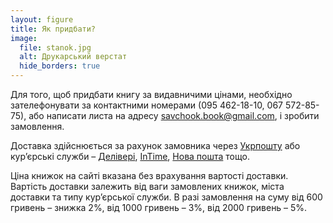 ```yaml
---
layout: figure
title: Як придбати?
image:
  file: stanok.jpg
  alt: Друкарський верстат
  hide_borders: true
---
```


Для того, щоб придбати книгу за видавничими цінами, необхідно зателефонувати
за контактними номерами (095 462-18-10, 067 572-85-75), або написати листа на адресу <savchook.book@gmail.com>, і зробити замовлення.

Доставка здійснюється за рахунок замовника через [Укрпошту](http://ukrposhta.ua/) або кур’єрські служби – [Делівері](http://www.delivery-auto.com/uk-ua/),
[InTime](http://www.intime.ua/?lang=ukr), [Нова пошта](http://novaposhta.ua/uk) тощо.

Ціна книжок на сайті вказана без врахування вартості доставки. Вартість доставки залежить від ваги замовлених книжок, міста доставки та типу кур’єрської служби. В разі замовлення на суму від 600 гривень – знижка 2%, від 1000 гривень – 3%, від 2000 гривень – 5%.
